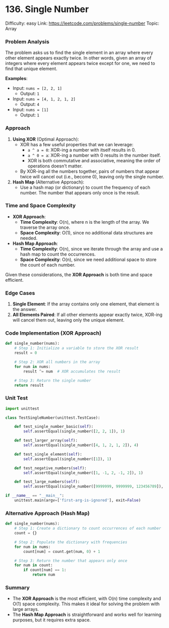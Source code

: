 # 136. Single Number

Difficulty: easy
Link: https://leetcode.com/problems/single-number
Topic: Array

### Problem Analysis

The problem asks us to find the single element in an array where every other element appears exactly twice. In other words, given an array of integers where every element appears twice except for one, we need to find that unique element.

**Examples**:

- Input: `nums = [2, 2, 1]`
    - Output: `1`
- Input: `nums = [4, 1, 2, 1, 2]`
    - Output: `4`
- Input: `nums = [1]`
    - Output: `1`

### Approach

1. **Using XOR** (Optimal Approach):
    - XOR has a few useful properties that we can leverage:
        - `a ^ a = 0`: XOR-ing a number with itself results in 0.
        - `a ^ 0 = a`: XOR-ing a number with 0 results in the number itself.
        - XOR is both commutative and associative, meaning the order of operations doesn't matter.
    - By XOR-ing all the numbers together, pairs of numbers that appear twice will cancel out (i.e., become 0), leaving only the single number.
2. **Hash Map** (Alternative Approach):
    - Use a hash map (or dictionary) to count the frequency of each number. The number that appears only once is the result.

### Time and Space Complexity

- **XOR Approach**:
    - **Time Complexity**: O(n), where n is the length of the array. We traverse the array once.
    - **Space Complexity**: O(1), since no additional data structures are needed.
- **Hash Map Approach**:
    - **Time Complexity**: O(n), since we iterate through the array and use a hash map to count the occurrences.
    - **Space Complexity**: O(n), since we need additional space to store the count of each number.

Given these considerations, the **XOR Approach** is both time and space efficient.

### Edge Cases

1. **Single Element**: If the array contains only one element, that element is the answer.
2. **All Elements Paired**: If all other elements appear exactly twice, XOR-ing will cancel them out, leaving only the unique element.

### Code Implementation (XOR Approach)

```python
def single_number(nums):
    # Step 1: Initialize a variable to store the XOR result
    result = 0

    # Step 2: XOR all numbers in the array
    for num in nums:
        result ^= num  # XOR accumulates the result

    # Step 3: Return the single number
    return result

```

### Unit Test

```python
import unittest

class TestSingleNumber(unittest.TestCase):

    def test_single_number_basic(self):
        self.assertEqual(single_number([2, 2, 1]), 1)

    def test_larger_array(self):
        self.assertEqual(single_number([4, 1, 2, 1, 2]), 4)

    def test_single_element(self):
        self.assertEqual(single_number([1]), 1)

    def test_negative_numbers(self):
        self.assertEqual(single_number([1, -1, 2, -1, 2]), 1)

    def test_large_numbers(self):
        self.assertEqual(single_number([9999999, 9999999, 123456789]), 123456789)

if __name__ == "__main__":
    unittest.main(argv=['first-arg-is-ignored'], exit=False)

```

### Alternative Approach (Hash Map)

```python
def single_number(nums):
    # Step 1: Create a dictionary to count occurrences of each number
    count = {}

    # Step 2: Populate the dictionary with frequencies
    for num in nums:
        count[num] = count.get(num, 0) + 1

    # Step 3: Return the number that appears only once
    for num in count:
        if count[num] == 1:
            return num

```

### Summary

- The **XOR Approach** is the most efficient, with O(n) time complexity and O(1) space complexity. This makes it ideal for solving the problem with large arrays.
- The **Hash Map Approach** is straightforward and works well for learning purposes, but it requires extra space.